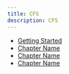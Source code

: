 ```yaml
---
title: CFS
description: CFS
---
```


- [Getting Started](01-getting-started.md)
- [Chapter Name](02-configuration.md)
- [Chapter Name](03-user-roles.md)
- [Chapter Name](04-deployment.md)